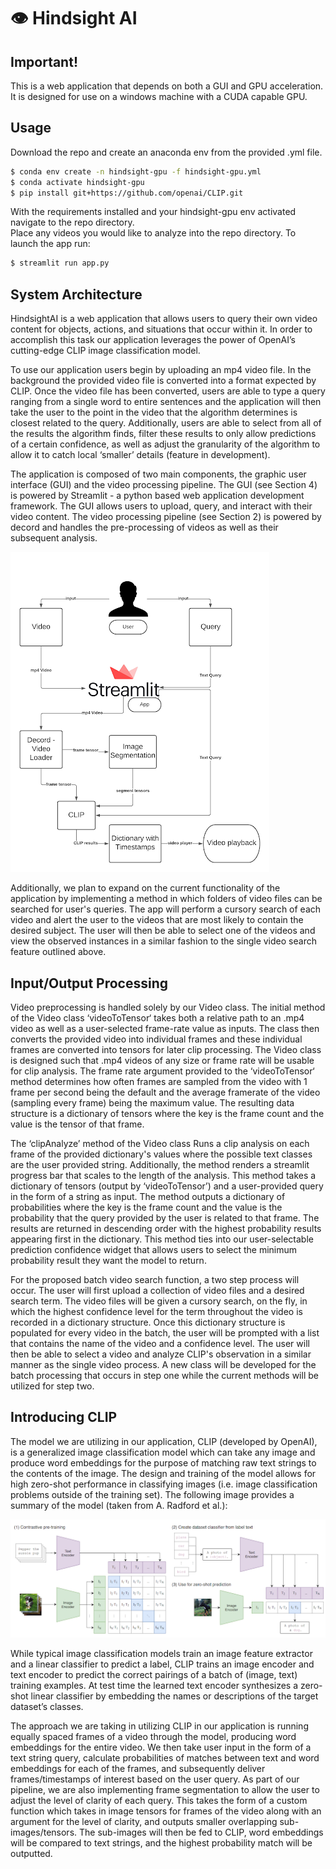 # :eye: Hindsight AI

## Important!
This is a web application that depends on both a GUI and GPU acceleration. 
It is designed for use on a windows machine with a CUDA capable GPU.

## Usage  
Download the repo and create an anaconda env from the provided .yml file.
```bash
$ conda env create -n hindsight-gpu -f hindsight-gpu.yml
$ conda activate hindsight-gpu
$ pip install git+https://github.com/openai/CLIP.git
```
With the requirements installed and your hindsight-gpu env activated navigate to the repo directory.  
Place any videos you would like to analyze into the repo directory. To launch the app run:
```bash
$ streamlit run app.py 
```

## System Architecture
HindsightAI is a web application that allows users to query their own video content for objects, actions, and situations that occur within it. In order to accomplish this task our application leverages the power of OpenAI’s cutting-edge CLIP image classification model.

To use our application users begin by uploading an mp4 video file. In the background the provided video file is converted into a format expected by CLIP. Once the video file has been converted, users are able to type a query ranging from a single word to entire sentences and the application will then take the user to the point in the video that the algorithm determines is closest related to the query. Additionally, users are able to select from all of the results the algorithm finds, filter these results to only allow predictions of a certain confidence, as well as adjust the granularity of the algorithm to allow it to catch local ‘smaller’ details (feature in development).

The application is composed of two main components, the graphic user interface (GUI) and the video processing pipeline. The GUI (see Section 4) is powered by Streamlit - a python based web application development framework. The GUI allows users to upload, query, and interact with their video content. The video processing pipeline (see Section 2) is powered by decord and handles the pre-processing of videos as well as their subsequent analysis.

<img src="images/system_design.png?raw=true"/>   

Additionally, we plan to expand on the current functionality of the application by implementing a method in which folders of video files can be searched for user's queries. The app will perform a cursory search of each video and alert the user to the videos that are most likely to contain the desired subject. The user will then be able to select one of the videos and view the observed instances in a similar fashion to the single video search feature outlined above.

## Input/Output Processing
Video preprocessing is handled solely by our Video class. The initial method of the Video class ‘videoToTensor‘ takes both a relative path to an .mp4 video as well as a user-selected frame-rate value as inputs. The class then converts the provided video into individual frames and these individual frames are converted into tensors for later clip processing. The Video class is designed such that .mp4 videos of any size or frame rate will be usable for clip analysis. The frame rate argument provided to the ‘videoToTensor‘ method determines how often frames are sampled from the video with 1 frame per second being the default and the average framerate of the video (sampling every frame) being the maximum value. The resulting data structure is a dictionary of tensors where the key is the frame count and the value is the tensor of that frame.

The ‘clipAnalyze’ method of the Video class Runs a clip analysis on each frame of the provided dictionary's values where the possible text classes are the user provided string. Additionally, the method renders a streamlit progress bar that scales to the length of the analysis. This method takes a dictionary of tensors (output by ‘videoToTensor’) and a user-provided query in the form of a string as input. The method outputs a dictionary of probabilities where the key is the frame count and the value is the probability that the query provided by the user is related to that frame. The results are returned in descending order with the highest probability results appearing first in the dictionary. This method ties into our user-selectable prediction confidence widget that allows users to select the minimum probability result they want the model to return.

For the proposed batch video search function, a two step process will occur. The user will first upload a collection of video files and a desired search term.  The video files will be given a cursory search, on the fly, in which the highest confidence level for the term throughout the video is recorded in a dictionary structure. Once this dictionary structure is populated for every video in the batch, the user will be prompted with a list that contains the name of the video and a confidence level.  The user will then be able to select a video and analyze CLIP's observation in a similar manner as the single video process.  A new class will be developed for the batch processing that occurs in step one while the current methods will be utilized for step two.

## Introducing CLIP
The model we are utilizing in our application, CLIP (developed by OpenAI), is a generalized image classification model which can take any image and produce word embeddings for the purpose of matching raw text strings to the contents of the image. The design and training of the model allows for high zero-shot performance in classifying images (i.e. image classification problems outside of the training set). The following image provides a summary of the model (taken from A. Radford et al.):

<img src="images/clip.png?raw=true"/> 

While typical image classification models train an image feature extractor and a linear classifier to predict a label, CLIP trains an image encoder and text encoder to predict the correct pairings of a batch of (image, text) training examples. At test time the learned text encoder synthesizes a zero-shot linear classifier by embedding the names or descriptions of the target dataset’s classes.

The approach we are taking in utilizing CLIP in our application is running equally spaced frames of a video through the model, producing word embeddings for the entire video. We then take user input in the form of a text string query, calculate probabilities of matches between text and word embeddings for each of the frames, and subsequently deliver frames/timestamps of interest based on the user query. As part of our pipeline, we are also implementing frame segmentation to allow the user to adjust the level of clarity of each query. This takes the form of a custom function which takes in image tensors for frames of the video along with an argument for the level of clarity, and outputs smaller overlapping sub-images/tensors. The sub-images will then be fed to CLIP, word embeddings will be compared to text strings, and the highest probability match will be outputted.  
